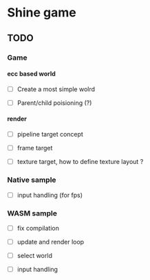 # Shine game

## TODO

### Game

#### ecc based world

* [ ] Create a most simple wolrd

* [ ] Parent/child poisioning (?)

#### render

* [ ] pipeline target concept

* [ ] frame target

* [ ] texture target, how to define texture layout ?

### Native sample

* [ ] input handling (for fps)

### WASM sample

* [ ] fix compilation

* [ ] update and render loop

* [ ] select world

* [ ] input handling
